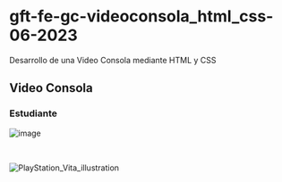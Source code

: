 # gft-fe-gc-videoconsola_html_css-06-2023
Desarrollo de una Video Consola mediante HTML y CSS

## Video Consola

### Estudiante

![image](https://github.com/Gefete/gft-fe-gc-videoconsola_html_css-06-2023/assets/84667512/8e9359f4-ff28-4097-bb1f-16a9298b93da)

<br>

![PlayStation_Vita_illustration](https://github.com/Gefete/gft-fe-gc-videoconsola_html_css-06-2023/assets/84667512/46a43967-3780-4580-858f-32862510c79e)
